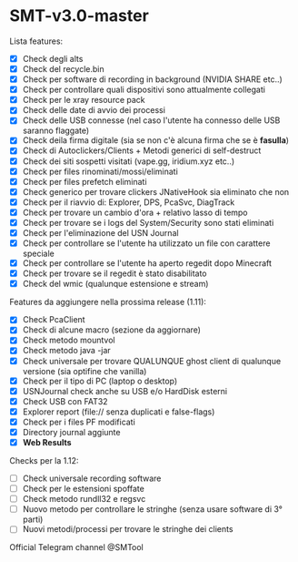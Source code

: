 # SMT-v3.0-master
Lista features:

- [X] Check degli alts
- [X] Check del recycle.bin
- [X] Check per software di recording in background (NVIDIA SHARE etc..)
- [X] Check per controllare quali dispositivi sono attualmente collegati
- [X] Check per le xray resource pack
- [X] Check delle date di avvio dei processi
- [X] Check delle USB connesse (nel caso l'utente ha connesso delle USB saranno flaggate)
- [X] Check deila firma digitale (sia se non c'è alcuna firma che se è **fasulla**)
- [X] Check di Autoclickers/Clients + Metodi generici di self-destruct
- [X] Check dei siti sospetti visitati (vape.gg, iridium.xyz etc..)
- [X] Check per files rinominati/mossi/eliminati
- [X] Check per files prefetch eliminati
- [X] Check generico per trovare clickers JNativeHook sia eliminato che non
- [X] Check per il riavvio di: Explorer, DPS, PcaSvc, DiagTrack
- [X] Check per trovare un cambio d'ora + relativo lasso di tempo
- [X] Check per trovare se i logs del System/Security sono stati eliminati
- [X] Check per l'eliminazione del USN Journal
- [X] Check per controllare se l'utente ha utilizzato un file con carattere speciale
- [X] Check per controllare se l'utente ha aperto regedit dopo Minecraft
- [X] Check per trovare se il regedit è stato disabilitato
- [X] Check del wmic (qualunque estensione e stream)

Features da aggiungere nella prossima release (1.11):

- [X] Check PcaClient
- [X] Check di alcune macro (sezione da aggiornare)
- [X] Check metodo mountvol
- [X] Check metodo java -jar
- [X] Check universale per trovare QUALUNQUE ghost client di qualunque versione (sia optifine che vanilla)
- [X] Check per il tipo di PC (laptop o desktop)
- [X] USNJournal check anche su USB e/o HardDisk esterni
- [X] Check USB con FAT32
- [X] Explorer report (file:// senza duplicati e false-flags)
- [X] Check per i files PF modificati
- [X] Directory journal aggiunte
- [X] **Web Results**

Checks per la 1.12:

- [ ] Check universale recording software
- [ ] Check per le estensioni spoffate
- [ ] Check metodo rundll32 e regsvc
- [ ] Nuovo metodo per controllare le stringhe (senza usare software di 3° parti)
- [ ] Nuovi metodi/processi per trovare le stringhe dei clients

Official Telegram channel @SMTool
